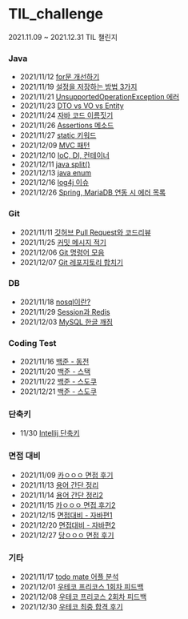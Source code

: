 # TIL_challenge
2021.11.09 ~ 2021.12.31 TIL 챌린지

### Java
- 2021/11/12 [for문 개선하기](https://github.com/yeon-06/TIL_challenge/blob/main/2021_2021/11/211112_for%EB%AC%B8_%EA%B0%9C%EC%84%A0%ED%95%98%EA%B8%B0.md)  
- 2021/11/19 [설정을 저장하는 방법 3가지](https://github.com/yeon-06/TIL_challenge/blob/main/2021_2021/11/211119_how_to_save_setting.md)
- 2021/11/21 [UnsupportedOperationException 에러](https://github.com/yeon-06/TIL_challenge/blob/main/2021_2021/11/211121_UnsupportedOperationException.md)
- 2021/11/23 [DTO vs VO vs Entity](https://github.com/yeon-06/TIL_challenge/blob/main/2021_2021/11/211123_DTO_VO_Entity.md)
- 2021/11/24 [자바 코드 이름짓기](https://github.com/yeon-06/TIL_challenge/blob/main/2021_2021/11/211124_Naming_Code.md)
- 2021/11/26 [Assertions 메소드](https://github.com/yeon-06/TIL_challenge/blob/main/2021_2021/11/211126_Assertions.md)
- 2021/11/27 [static 키워드](https://github.com/yeon-06/TIL_challenge/blob/main/2021_2021/11/211127_static.md)
- 2021/12/09 [MVC 패턴](https://github.com/yeon-06/TIL_challenge/blob/main/2021_12/mvc_pattern.md)
- 2021/12/10 [IoC, DI, 컨테이너](https://github.com/yeon-06/TIL_challenge/blob/main/2021_12/IoC_DI_Container.md)
- 2021/12/11 [java split()](https://github.com/yeon-06/TIL_challenge/blob/main/2021_12/java_split.md)
- 2021/12/13 [java enum](https://github.com/yeon-06/TIL_challenge/blob/main/2021_12/java_enum.md)
- 2021/12/16 [log4j 이슈](https://github.com/yeon-06/TIL_challenge/blob/main/2021_12/log4j_issue.md)
- 2021/12/26 [Spring, MariaDB 연동 시 에러 목록](https://github.com/yeon-06/TIL_challenge/blob/main/2021_12/spring_connect_with_mariadb.md)

### Git
- 2021/11/11 [깃허브 Pull Request와 코드리뷰](https://github.com/yeon-06/TIL_challenge/blob/main/2021_2021/11/211111_GitHub%EC%99%80_%EC%BD%94%EB%93%9C%EB%A6%AC%EB%B7%B0.md)  
- 2021/11/25 [커밋 메시지 적기](https://github.com/yeon-06/TIL_challenge/blob/main/2021_2021/11/211125_commit_message.md)
- 2021/12/06 [Git 명령어 모음](https://github.com/yeon-06/TIL_challenge/blob/main/2021_12/git_command.md)
- 2021/12/07 [Git 레포지토리 합치기](https://github.com/yeon-06/TIL_challenge/blob/main/2021_12/git_subtree.md)

### DB
- 2021/11/18 [nosql이란?](https://github.com/yeon-06/TIL_challenge/blob/main/2021_2021/11/211118_what_is_nosql.md)
- 2021/11/29 [Session과 Redis](https://github.com/yeon-06/TIL_challenge/blob/main/2021_2021/11/211129_Session_Redis.md)
- 2021/12/03 [MySQL 한글 깨짐](https://github.com/yeon-06/TIL_challenge/blob/main/2021_12/mysql_utf8.md)

### Coding Test
- 2021/11/16 [백준 - 동전](https://github.com/yeon-06/TIL_challenge/blob/main/2021_2021/11/211116_%EB%B0%B1%EC%A4%80_%EB%8F%99%EC%A0%840.md)
- 2021/11/20 [백준 - 스택](https://github.com/yeon-06/TIL_challenge/blob/main/2021_2021/11/211120_backjun_10828.md)
- 2021/11/22 [백준 - 스도쿠](https://github.com/yeon-06/TIL_challenge/blob/main/2021_2021/11/211122_backjun_2580.md)
- 2021/12/21 [백준 - 스도쿠](https://github.com/yeon-06/TIL_challenge/blob/main/2021_2021/12/programmers_find_prim_number.md)

### 단축키
- 11/30 [Intellij 단축키](https://github.com/yeon-06/TIL_challenge/blob/main/2021_2021/11/211130_intelliJ_shortCut.md)

### 면접 대비
- 2021/11/09 [카ㅇㅇㅇ 면접 후기](https://github.com/yeon-06/TIL_challenge/blob/main/2021_2021/11/211109_%EC%B2%AB_%EC%98%A8%EB%9D%BC%EC%9D%B8%EB%A9%B4%EC%A0%91_%ED%9B%84%EA%B8%B0.md)
- 2021/11/13 [용어 간단 정리](https://github.com/yeon-06/TIL_challenge/blob/main/2021_2021/11/211113_%EB%A9%B4%EC%A0%91%EB%8C%80%EB%B9%84_%EA%B0%84%EB%8B%A8%EC%A0%95%EB%A6%AC.md)  
- 2021/11/14 [용어 간단 정리2](https://github.com/yeon-06/TIL_challenge/blob/main/2021_2021/11/211114_%EB%A9%B4%EC%A0%91%EB%8C%80%EB%B9%84_%EA%B0%84%EB%8B%A8%EC%A0%95%EB%A6%AC2.md)
- 2021/11/15 [카ㅇㅇㅇ 면접 후기2](https://github.com/yeon-06/TIL_challenge/blob/main/2021_2021/11/211115_%EB%A9%B4%EC%A0%91_%ED%9B%84%EA%B8%B02.md)
- 2021/12/15 [면접대비 - 자바편1](https://github.com/yeon-06/TIL_challenge/blob/main/2021_12/java_interview1.md)
- 2021/12/20 [면접대비 - 자바편2](https://github.com/yeon-06/TIL_challenge/blob/main/2021_12/java_interview2.md)
- 2021/12/27 [당ㅇㅇㅇ 면접 후기](https://github.com/yeon-06/TIL_challenge/blob/main/2021_12/carrot_interview.md)

### 기타
- 2021/11/17 [todo mate 어플 분석](https://github.com/yeon-06/TIL_challenge/blob/main/2021_2021/11/211117_todo_project.md)
- 2021/12/01 [우테코 프리코스 1회차 피드백](https://github.com/yeon-06/TIL_challenge/blob/main/2021_12/wooteco_precourse1_feedback.md)
- 2021/12/08 [우테코 프리코스 2회차 피드백](https://github.com/yeon-06/TIL_challenge/blob/main/2021_12/wooteco_precourse2_feedback.md)
- 2021/12/30 [우테코 최중 합격 후기](https://github.com/yeon-06/TIL_challenge/blob/main/december/wooteco_precourse_final.md)